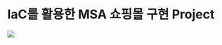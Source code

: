 # IaC를 활용한 MSA 쇼핑몰 구현 Project
<img src="https://github.com/tthingbini/MSA-Project/assets/137377076/5fe45f7a-39c0-472f-828f-afbcab3cb6bf">
